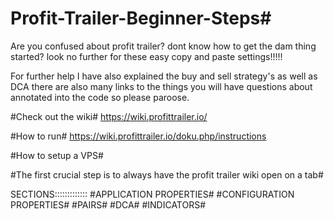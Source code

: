 # Profit-Trailer-Beginner-Steps#
 Are you confused about profit trailer? dont know how to get the dam thing started? 
 look no further for these easy copy and paste settings!!!!!
 
 For further help I have also explained the buy and sell strategy's 
 as well as DCA there are also many links to the things you will 
 have questions about annotated into the code so please paroose. 

#Check out the wiki#
https://wiki.profittrailer.io/

#How to run#
https://wiki.profittrailer.io/doku.php/instructions

#How to setup a VPS#

#The first crucial step is to always have the profit trailer wiki open on a tab#

SECTIONS:::::::::::::
#APPLICATION PROPERTIES#
#CONFIGURATION PROPERTIES#
#PAIRS#
#DCA#
#INDICATORS#
